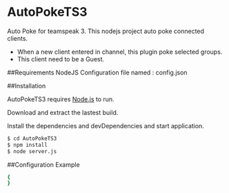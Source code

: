 # AutoPokeTS3
Auto Poke for teamspeak 3.
This nodejs project auto poke connected clients.
 - When a new client entered in channel, this plugin poke selected groups.
 - This client need to be a Guest.
 

##Requirements
NodeJS
Configuration file named : config.json

##Installation

AutoPokeTS3 requires [Node.js](https://nodejs.org/) to run.

Download and extract the lastest build.

Install the dependencies and devDependencies and start application.

```sh
$ cd AutoPokeTS3
$ npm install 
$ node server.js
```

##Configuration Example
```sh
{
}
```
